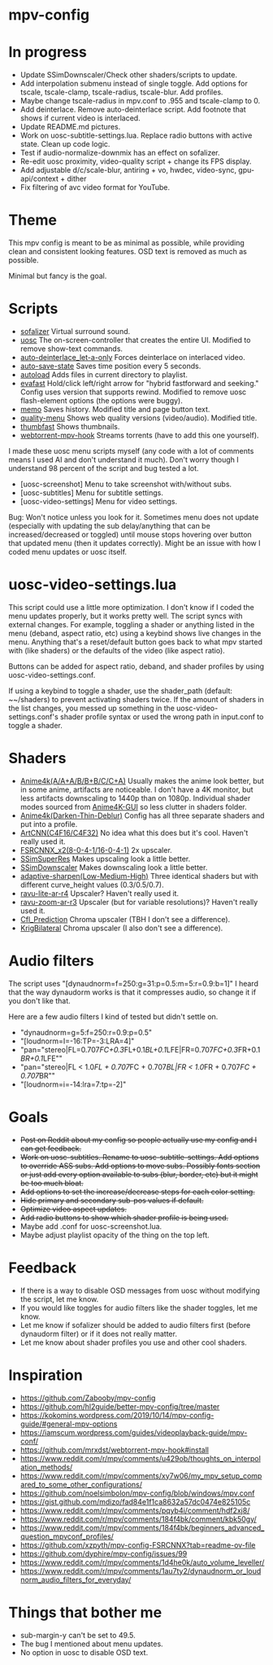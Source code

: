 # mpv-config

# In progress
- Update SSimDownscaler/Check other shaders/scripts to update.
- Add interpolation submenu instead of single toggle. Add options for tscale, tscale-clamp, tscale-radius, tscale-blur. Add profiles.
- Maybe change tscale-radius in mpv.conf to .955 and tscale-clamp to 0.
- Add deinterlace. Remove auto-deinterlace script. Add footnote that shows if current video is interlaced.
- Update README.md pictures.
- Work on uosc-subtitle-settings.lua. Replace radio buttons with active state. Clean up code logic.
- Test if audio-normalize-downmix has an effect on sofalizer.
- Re-edit uosc proximity, video-quality script + change its FPS display.
- Add adjustable d/c/scale-blur, antiring + vo, hwdec, video-sync, gpu-api/context + dither
- Fix filtering of avc video format for YouTube.
# Theme

This mpv config is meant to be as minimal as possible, while providing clean and consistent looking features.
OSD text is removed as much as possible.

Minimal but fancy is the goal.

# Scripts
- [sofalizer](https://gist.github.com/kevinlekiller/9fd21936411d8dc5998793470c6e3d16) Virtual surround sound.
- [uosc](https://github.com/tomasklaen/uosc) The on-screen-controller that creates the entire UI. Modified to remove show-text commands.
- [auto-deinterlace_let-a-only](https://github.com/szym0ne/mpv_auto-deinterlace) Forces deinterlace on interlaced video.
- [auto-save-state](https://github.com/AN3223/dotfiles/blob/master/.config/mpv/scripts/auto-save-state.lua) Saves time position every 5 seconds.
- [autoload](https://github.com/mpv-player/mpv/blob/master/TOOLS/lua/autoload.lua) Adds files in current directory to playlist.
- [evafast](https://github.com/po5/evafast) Hold/click left/right arrow for "hybrid fastforward and seeking." Config uses version that supports rewind. Modified to remove uosc flash-element options (the options were buggy).
- [memo](https://github.com/po5/memo) Saves history. Modified title and page button text.
- [quality-menu](https://github.com/christoph-heinrich/mpv-quality-menu) Shows web quality versions (video/audio). Modified title.
- [thumbfast](https://github.com/po5/thumbfast) Shows thumbnails.
- [webtorrent-mpv-hook](https://github.com/mrxdst/webtorrent-mpv-hook) Streams torrents (have to add this one yourself).

I made these uosc menu scripts myself (any code with a lot of comments means I used AI and don't understand it much).
Don't worry though I understand 98 percent of the script and bug tested a lot.

- [uosc-screenshot] Menu to take screenshot with/without subs.
- [uosc-subtitles] Menu for subtitle settings.
- [uosc-video-settings] Menu for video settings.

Bug: Won't notice unless you look for it. Sometimes menu does not update (especially with updating the sub delay/anything that can be increased/decreased or toggled) until mouse stops hovering over button that updated menu (then it updates correctly). Might be an issue with how I coded menu updates or uosc itself.

# uosc-video-settings.lua

This script could use a little more optimization. I don't know if I coded the menu updates properly, but it works pretty well.
The script syncs with external changes. For example, toggling a shader or anything listed in the menu (deband, aspect ratio, etc) using a keybind shows live changes in the menu.
Anything that's a reset/default button goes back to what mpv started with (like shaders) or the defaults of the video (like aspect ratio).

Buttons can be added for aspect ratio, deband, and shader profiles by using uosc-video-settings.conf.

If using a keybind to toggle a shader, use the shader_path (default: ~~/shaders) to prevent activating shaders twice. If the amount of shaders in the list changes, you messed up something in the uosc-video-settings.conf's shader profile syntax or used the wrong path in input.conf to toggle a shader.

# Shaders

- [Anime4k(A/A+A/B/B+B/C/C+A)](https://github.com/bloc97/Anime4K) Usually makes the anime look better, but in some anime, artifacts are noticeable. I don't have a 4K monitor, but less artifacts downscaling to 1440p than on 1080p. Individual shader modes sourced from [Anime4K-GUI](https://github.com/mikigal/Anime4K-GUI/tree/master/resources/shaders) so less clutter in shaders folder.
- [Anime4k(Darken-Thin-Deblur)](https://github.com/bloc97/Anime4K/wiki/DTD-Shader) Config has all three separate shaders and put into a profile.
- [ArtCNN(C4F16/C4F32)](https://github.com/Artoriuz/ArtCNN/tree/main/GLSL) No idea what this does but it's cool. Haven't really used it.
- [FSRCNNX_x2(8-0-4-1/16-0-4-1)](https://github.com/igv/FSRCNN-TensorFlow/releases/tag/1.1) 2x upscaler.
- [SSimSuperRes](https://gist.github.com/igv/2364ffa6e81540f29cb7ab4c9bc05b6b) Makes upscaling look a little better.
- [SSimDownscaler](https://gist.github.com/igv/36508af3ffc84410fe39761d6969be10) Makes downscaling look a little better.
- [adaptive-sharpen(Low-Medium-High)](https://gist.github.com/igv/8a77e4eb8276753b54bb94c1c50c317e) Three identical shaders but with different curve_height values (0.3/0.5/0.7).
- [ravu-lite-ar-r4](https://github.com/bjin/mpv-prescalers/blob/master/ravu-lite-ar-r4.hook) Upscaler? Haven't really used it.
- [ravu-zoom-ar-r3](https://github.com/bjin/mpv-prescalers/blob/master/ravu-zoom-ar-r3.hook) Upscaler (but for variable resolutions)? Haven't really used it.
- [Cfl_Prediction](https://github.com/Artoriuz/glsl-chroma-from-luma-prediction) Chroma upscaler (TBH I don't see a difference).
- [KrigBilateral](https://gist.github.com/igv/a015fc885d5c22e6891820ad89555637) Chroma upscaler (I also don't see a difference).

# Audio filters
The script uses "[dynaudnorm=f=250:g=31:p=0.5:m=5:r=0.9:b=1]"
I heard that the way dynaudorm works is that it compresses audio, so change it if you don't like that.

Here are a few audio filters I kind of tested but didn't settle on.

- "dynaudnorm=g=5:f=250:r=0.9:p=0.5"
- "[loudnorm=I=-16:TP=-3:LRA=4]"
- "pan=\"stereo|FL=0.707*FC+0.3*FL+0.1*BL+0.1*LFE|FR=0.707*FC+0.3*FR+0.1*BR+0.1*LFE\""
- "pan="stereo|FL < 1.0*FL + 0.707*FC + 0.707*BL|FR < 1.0*FR + 0.707*FC + 0.707*BR""
- "[loudnorm=i=-14:lra=7:tp=-2]"

# Goals

- ~~Post on Reddit about my config so people actually use my config and I can get feedback.~~
- ~~Work on uosc-subtitles. Rename to uosc-subtitle-settings. Add options to override ASS subs. Add options to move subs. Possibly fonts section or just add every option available to subs (blur, border, etc) but it might be too much bloat.~~
- ~~Add options to set the increase/decrease steps for each color setting.~~
- ~~Hide primary and secondary sub-pos values if default.~~
- ~~Optimize video aspect updates.~~
- ~~Add radio buttons to show which shader profile is being used.~~
- Maybe add .conf for uosc-screenshot.lua.
- Maybe adjust playlist opacity of the thing on the top left.

# Feedback

- If there is a way to disable OSD messages from uosc without modifying the script, let me know.
- If you would like toggles for audio filters like the shader toggles, let me know.
- Let me know if sofalizer should be added to audio filters first (before dynaudorm filter) or if it does not really matter.
- Let me know about shader profiles you use and other cool shaders.

# Inspiration
- https://github.com/Zabooby/mpv-config
- https://github.com/hl2guide/better-mpv-config/tree/master
- https://kokomins.wordpress.com/2019/10/14/mpv-config-guide/#general-mpv-options
- https://iamscum.wordpress.com/guides/videoplayback-guide/mpv-conf/
- https://github.com/mrxdst/webtorrent-mpv-hook#install
- https://www.reddit.com/r/mpv/comments/u429ob/thoughts_on_interpolation_methods/
- https://www.reddit.com/r/mpv/comments/xy7w06/my_mpv_setup_compared_to_some_other_configurations/
- https://github.com/noelsimbolon/mpv-config/blob/windows/mpv.conf
- https://gist.github.com/mdizo/fad84e1f1ca8632a57dc0474e825105c
- https://www.reddit.com/r/mpv/comments/pqyb4i/comment/hdf2xj8/
- https://www.reddit.com/r/mpv/comments/184f4bk/comment/kbk50gy/
- https://www.reddit.com/r/mpv/comments/184f4bk/beginners_advanced_question_mpvconf_profiles/
- https://github.com/xzpyth/mpv-config-FSRCNNX?tab=readme-ov-file
- https://github.com/dyphire/mpv-config/issues/99
- https://www.reddit.com/r/mpv/comments/1d4he0k/auto_volume_leveller/
- https://www.reddit.com/r/mpv/comments/1au7ty2/dynaudnorm_or_loudnorm_audio_filters_for_everyday/

# Things that bother me

- sub-margin-y can't be set to 49.5.
- The bug I mentioned about menu updates.
- No option in uosc to disable OSD text.
